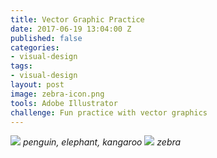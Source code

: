```yaml
---
title: Vector Graphic Practice
date: 2017-06-19 13:04:00 Z
published: false
categories:
- visual-design
tags:
- visual-design
layout: post
image: zebra-icon.png
tools: Adobe Illustrator
challenge: Fun practice with vector graphics
---
```


![]({{site.baseurl}}/images/animal-icons.png)
*penguin, elephant, kangaroo*
![]({{site.baseurl}}/images/zebra-icon.png)
*zebra*